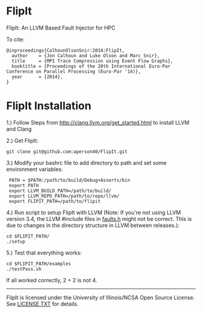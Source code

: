 FlipIt
======

FlipIt: An LLVM Based Fault Injector for HPC

To cite:
```
@inproceedings{CalhounOlsonSnir:2014:FlipIt,
  author    = {Jon Calhoun and Luke Olson and Marc Snir},
  title     = {MPI Trace Compression using Event Flow Graphs},
  booktitle = {Proceedings of the 20th International Euro-Par Conference on Parallel Processing (Euro-Par '14)},
  year      = {2014},
}
```


# FlipIt Installation

1.) Follow Steps from http://clang.llvm.org/get_started.html to install LLVM and Clang

2.) Get FlipIt: 

```
git clone git@github.com:aperson40/FlipIt.git
```

3.) Modify your bashrc file to add directory to path and set some environment variables:

```
 PATH = $PATH:/path/to/build/Debug+Asserts/bin
 export PATH
 export LLVM_BUILD_PATH=/path/to/build/
 export LLVM_REPO_PATH=/path/to/repo/llvm/
 export FLIPIT_PATH=/path/to/flipit
```

4.) Run script to setup FlipIt with LLVM (Note: If you're not using LLVM version 3.4, the LLVM #include files in [faults.h](src/pass/faults.cpp) might not be correct. This is due to changes in the directory structure in LLVM between releases.):

```
cd $FLIPIT_PATH/
./setup
```
5.) Test that everything works:


```
cd $FLIPIT_PATH/examples
./testPass.sh
```

If all worked correctly, 2 + 2 is not 4.

------------------------------
FlipIt is licensed under the University of Illinois/NCSA Open Source License. See [LICENSE.TXT](LICENSE.TXT) for details.
